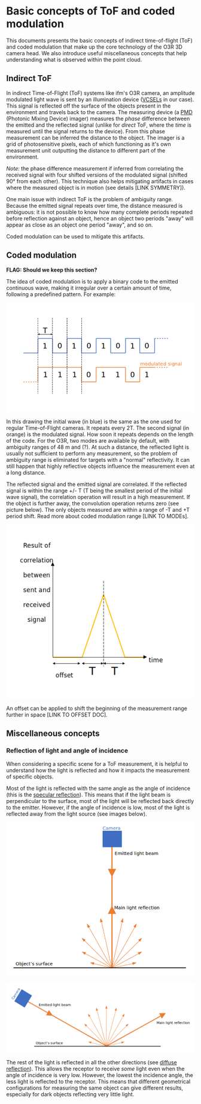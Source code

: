 # Basic concepts of ToF and coded modulation

This documents presents the basic concepts of indirect time-of-flight (ToF) and coded modulation that make up the core technology of the O3R 3D camera head. We also introduce useful miscellaneous concepts that help understanding what is observed within the point cloud.

## Indirect ToF
 
In indirect Time-of-Flight (ToF) systems like ifm's O3R camera, an amplitude modulated light wave is sent by an illumination device ([VCSELs](https://en.wikipedia.org/wiki/Vertical-cavity_surface-emitting_laser) in our case). This signal is reflected off the surface of the objects present in the environment and travels back to the camera. The measuring device (a [PMD](https://pmdtec.com/en/technology/time-of-flight/) (Photonic Mixing Device) imager) measures the *phase* difference between the emitted and the reflected signal (unlike for *direct* ToF, where the *time* is measured until the signal returns to the device). From this phase measurement can be inferred the distance to the object. The imager is a grid of photosensitive pixels, each of which functioning as it's own measurement unit outputting the distance to different part of the environment. 

*Note:* the phase difference measurement if inferred from correlating the received signal with four shifted versions of the modulated signal (shifted 90° from each other). This technique also helps mitigating artifacts in cases where the measured object is in motion (see details [LINK SYMMETRY]). 

One main issue with indirect ToF is the problem of ambiguity range. Because the emitted signal repeats over time, the distance measured is ambiguous: it is not possible to know how many complete periods repeated before reflection against an object, hence an object two periods "away" will appear as close as an object one period "away", and so on. 

Coded modulation can be used to mitigate this artifacts. 

## Coded modulation
**FLAG: Should we keep this section?**

The idea of coded modulation is to apply a binary code to the emitted continuous wave, making it irregular over a certain amount of time, following a predefined pattern. For example: 

![Modulated signal](resources/modulated_signal.png)
 
In this drawing the initial wave (in blue) is the same as the one used for regular Time-of-Flight cameras. It repeats every 2T. The second signal (in orange) is the modulated signal. How soon it repeats depends on the length of the code. For the O3R, two modes are available by default, with ambiguity ranges of 48 m and (?). At such a distance, the reflected light is usually not sufficient to perform any measurement, so the problem of ambiguity range is eliminated for targets with a "normal" reflectivity. It can still happen that highly reflective objects influence the measurement even at a long distance. 

The reflected signal and the emitted signal are correlated. If the reflected signal is within the range +/- T (T being the smallest period of the initial wave signal), the correlation operation will result in a high measurement. If the object is further away, the convolution operation returns zero (see picture below). The only objects measured are within a range of -T and +T period shift. Read more about coded modulation range [LINK TO MODEs]. 

![Correlation function](resources/correlation.png)

 
 An offset can be applied to shift the beginning of the measurement range further in space [LINK TO OFFSET DOC]. 


## Miscellaneous concepts 

### Reflection of light and angle of incidence

When considering a specific scene for a ToF measurement, it is helpful to understand how the light is reflected and how it impacts the measurement of specific objects. 

Most of the light is reflected with the same angle as the angle of incidence (this is the [specular reflection](https://en.wikipedia.org/wiki/Specular_reflection)). This means that if the light beam is perpendicular to the surface, most of the light will be reflected back directly to the emitter. However, if the angle of incidence is low, most of the light is reflected away from the light source  (see images below).

![Reflective light with perpendicular incidence angle](resources/light_reflection_perp.png)

![Reflective light with low incidence angle](resources/light_reflection_angle.png)

The rest of the light is reflected in all the other directions (see [diffuse reflection](https://en.wikipedia.org/wiki/Diffuse_reflection)). This allows the receptor to receive *some* light even when the angle of incidence is very low. However, the lowest the incidence angle, the less light is reflected to the receptor. This means that different geometrical configurations for measuring the same object can give different results, especially for dark objects reflecting very little light.
